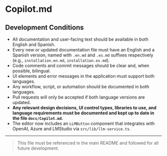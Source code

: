 # Copilot.md

## Development Conditions

- All documentation and user-facing text should be available in both English and Spanish.
- Every new or updated documentation file must have an English and a Spanish version, named with `.en.md` and `.es.md` suffixes respectively (e.g., `installation.en.md`, `installation.es.md`).
- Code comments and commit messages should be clear and, when possible, bilingual.
- UI elements and error messages in the application must support both languages.
- Any workflow, script, or automation should be documented in both languages.
- Pull requests will only be accepted if both language versions are updated.
- **Any relevant design decisions, UI control types, libraries to use, and language requirements must be documented and kept up to date in the file `docs/Copilot.md`.**
- The editor now includes an `LLMButton` component that integrates with OpenAI, Azure and LMStudio via `src/lib/llm-service.ts`.

---

> This file must be referenced in the main README and followed for all future development.
